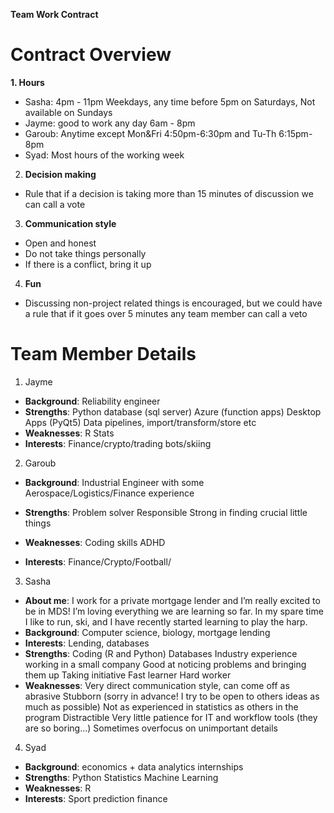 **Team Work Contract**

# Contract Overview
**1. Hours**
- Sasha: 4pm - 11pm Weekdays, any time before 5pm on Saturdays, Not available on Sundays
- Jayme: good to work any day 6am - 8pm
- Garoub: Anytime except Mon&Fri 4:50pm-6:30pm and Tu-Th 6:15pm-8pm
- Syad: Most hours of the working week

2. **Decision making**
- Rule that if a decision is taking more than 15 minutes of discussion we can call a vote

3. **Communication style**
- Open and honest
- Do not take things personally
- If there is a conflict, bring it up

4. **Fun**
- Discussing non-project related things is encouraged, but we could have a rule that if it goes over 5 minutes any team member can call a veto

# Team Member Details
1. Jayme
  - **Background**: Reliability engineer
  - **Strengths**:
            Python
            database (sql server)
            Azure (function apps)
            Desktop Apps (PyQt5)
            Data pipelines, import/transform/store etc
  - **Weaknesses**: 
            R 
            Stats
  - **Interests**: 
            Finance/crypto/trading bots/skiing
2. Garoub
-   **Background**: Industrial Engineer with some Aerospace/Logistics/Finance experience
-   **Strengths**: 
            Problem solver
            Responsible 
            Strong in finding crucial little things 
  - **Weaknesses**: 
            Coding skills 
            ADHD

  - **Interests**:
            Finance/Crypto/Football/

3. Sasha

-   **About me**: I work for a private mortgage lender and I’m really excited to be in MDS! I’m loving everything we are learning so far. In my spare time I like to run, ski, and I have recently started learning to play the harp.
-   **Background**: Computer science, biology, mortgage lending
-   **Interests**: Lending, databases
-   **Strengths**: 
            Coding (R and Python)
            Databases
            Industry experience working in a small company
            Good at noticing problems and bringing them up
            Taking initiative
            Fast learner
            Hard worker
-   **Weaknesses**: 
            Very direct communication style, can come off as abrasive
            Stubborn (sorry in advance! I try to be open to others ideas as much as possible)
            Not as experienced in statistics as others in the program
            Distractible
            Very little patience for IT and workflow tools (they are so boring…)
            Sometimes overfocus on unimportant details
4. Syad
-   **Background**: economics + data analytics internships
-   **Strengths**: 
            Python
            Statistics
            Machine Learning
-   **Weaknesses**: 
             R 
-   **Interests**:
            Sport prediction
            finance
